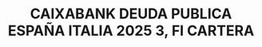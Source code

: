---
layout: fund
title: CAIXABANK DEUDA PUBLICA ESPAÑA ITALIA 2025 3, FI CARTERA
isin: ES0113233003
---